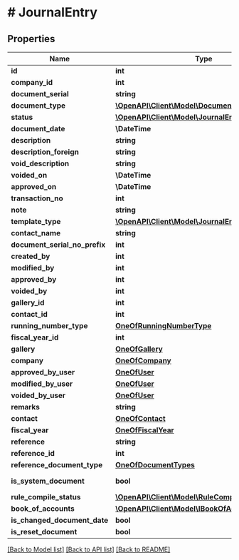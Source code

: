 # # JournalEntry

## Properties

Name | Type | Description | Notes
------------ | ------------- | ------------- | -------------
**id** | **int** |  | [optional]
**company_id** | **int** |  | [optional]
**document_serial** | **string** |  | [optional]
**document_type** | [**\OpenAPI\Client\Model\DocumentTypes**](DocumentTypes.md) |  |
**status** | [**\OpenAPI\Client\Model\JournalEntryStatus**](JournalEntryStatus.md) |  |
**document_date** | **\DateTime** |  |
**description** | **string** |  | [optional]
**description_foreign** | **string** |  | [optional]
**void_description** | **string** |  | [optional]
**voided_on** | **\DateTime** |  | [optional]
**approved_on** | **\DateTime** |  | [optional]
**transaction_no** | **int** |  | [optional]
**note** | **string** |  | [optional]
**template_type** | [**\OpenAPI\Client\Model\JournalEntryTemplateType**](JournalEntryTemplateType.md) |  | [optional]
**contact_name** | **string** |  | [optional]
**document_serial_no_prefix** | **int** |  | [optional]
**created_by** | **int** |  | [optional]
**modified_by** | **int** |  | [optional]
**approved_by** | **int** |  | [optional]
**voided_by** | **int** |  | [optional]
**gallery_id** | **int** |  | [optional]
**contact_id** | **int** |  | [optional]
**running_number_type** | [**OneOfRunningNumberType**](OneOfRunningNumberType.md) |  | [optional]
**fiscal_year_id** | **int** |  | [optional]
**gallery** | [**OneOfGallery**](OneOfGallery.md) |  | [optional]
**company** | [**OneOfCompany**](OneOfCompany.md) |  | [optional]
**approved_by_user** | [**OneOfUser**](OneOfUser.md) |  | [optional]
**modified_by_user** | [**OneOfUser**](OneOfUser.md) |  | [optional]
**voided_by_user** | [**OneOfUser**](OneOfUser.md) |  | [optional]
**remarks** | **string** |  | [optional]
**contact** | [**OneOfContact**](OneOfContact.md) |  | [optional]
**fiscal_year** | [**OneOfFiscalYear**](OneOfFiscalYear.md) |  | [optional]
**reference** | **string** |  | [optional]
**reference_id** | **int** |  | [optional]
**reference_document_type** | [**OneOfDocumentTypes**](OneOfDocumentTypes.md) |  | [optional]
**is_system_document** | **bool** |  | [default to false]
**rule_compile_status** | [**\OpenAPI\Client\Model\RuleCompileStatus**](RuleCompileStatus.md) |  | [optional]
**book_of_accounts** | [**\OpenAPI\Client\Model\IBookOfAccount[]**](IBookOfAccount.md) |  | [optional]
**is_changed_document_date** | **bool** |  | [optional]
**is_reset_document** | **bool** |  | [optional]

[[Back to Model list]](../../README.md#models) [[Back to API list]](../../README.md#endpoints) [[Back to README]](../../README.md)
